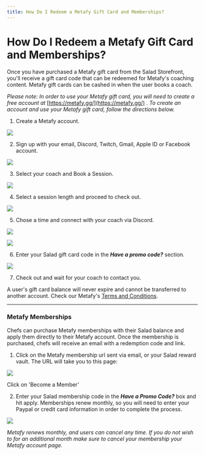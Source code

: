 ```yaml
---
title: How Do I Redeem a Metafy Gift Card and Memberships?
---
```


# How Do I Redeem a Metafy Gift Card and Memberships?

Once you have purchased a Metafy gift card from the Salad Storefront, you'll receive a gift card code that can be redeemed for Metafy's coaching content. Metafy gift cards can be cashed in when the user books a coach.

*Please note: In order to use your Metafy gift card, you will need to create a free account at* [https://metafy.gg/](https://metafy.gg/) . *To create an account and use your Metafy gift card, follow the directions below.*

1. Create a Metafy account.

<!--THE END-->

![](https://s3.amazonaws.com/helpscout.net/docs/assets/615b47bfca9e0011a4434693/images/644af1b721e70872064dfaa7/file-AbENb7xvQE.png)

2. Sign up with your email, Discord, Twitch, Gmail, Apple ID or Facebook account.

<!--THE END-->

![](https://s3.amazonaws.com/helpscout.net/docs/assets/615b47bfca9e0011a4434693/images/644af214d50b2033bd2418df/file-nVmwsZj0R3.png)

3. Select your coach and Book a Session.

<!--THE END-->

![](https://s3.amazonaws.com/helpscout.net/docs/assets/615b47bfca9e0011a4434693/images/644bf02b21e70872064dfb9f/file-muP6mHIbXP.png)

4. Select a session length and proceed to check out.

<!--THE END-->

![](https://s3.amazonaws.com/helpscout.net/docs/assets/615b47bfca9e0011a4434693/images/644bf0b840ac037159fb1c2a/file-RxM3JEjN1B.png)

5. Chose a time and connect with your coach via Discord.

<!--THE END-->

![](https://s3.amazonaws.com/helpscout.net/docs/assets/615b47bfca9e0011a4434693/images/644bf13b40ac037159fb1c2c/file-D02mTtL2dE.png)

![](https://s3.amazonaws.com/helpscout.net/docs/assets/615b47bfca9e0011a4434693/images/644bf1ead50b2033bd2419e3/file-6ZG8z8aWCo.png)

6. Enter your Salad gift card code in the ***Have a promo code?*** section.

<!--THE END-->

![](https://s3.amazonaws.com/helpscout.net/docs/assets/615b47bfca9e0011a4434693/images/644bf36c40ac037159fb1c2d/file-Nph39iz3VY.png)

7. Check out and wait for your coach to contact you.

A user's gift card balance will never expire and cannot be transferred to another account. Check our Metafy's [Terms and Conditions](https://metafy.notion.site/Metafy-Terms-of-Service-16472ffe2d0443b1bce4ce4ff43b7a1f).

* * *

### Metafy Memberships

Chefs can purchase Metafy memberships with their Salad balance and apply them directly to their Metafy account. Once the membership is purchased, chefs will receive an email with a redemption code and link.

1. Click on the Metafy membership url sent via email, or your Salad reward vault. The URL will take you to this page:

![](https://s3.amazonaws.com/helpscout.net/docs/assets/615b47bfca9e0011a4434693/images/64653f7ac27c2c5c1df59e62/file-cBBGPQikXW.png)

Click on 'Become a Member'

2. Enter your Salad membership code in the ***Have a Promo Code?*** box and hit apply. Memberships renew monthly, so you will need to enter your Paypal or credit card information in order to complete the process.

![](https://s3.amazonaws.com/helpscout.net/docs/assets/615b47bfca9e0011a4434693/images/646540282e13a93fff28a535/file-BGcaODOKtk.png)

*Metafy renews monthly, and users can cancel any time. If you do not wish to for an additional month make sure to cancel your membership your Metafy account page.*

